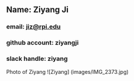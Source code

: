 ## Name: Ziyang Ji
### email: jiz@rpi.edu
### github account: ziyangji
### slack handle: ziyang
Photo of Ziyang ![Ziyang] (images/IMG_2373.jpg)
